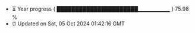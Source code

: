 - ⏳ Year progress { ██████████████████████▁▁▁▁▁▁▁▁ } 75.98 %
- ⏰ Updated on Sat, 05 Oct 2024 01:42:16 GMT

